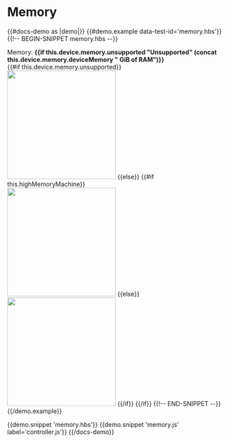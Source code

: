 # Memory

{{#docs-demo as |demo|}}
  {{#demo.example data-test-id='memory.hbs'}}
    {{!-- BEGIN-SNIPPET memory.hbs --}}
      <div>
        Memory: <b>{{if this.device.memory.unsupported "Unsupported" (concat this.device.memory.deviceMemory " GiB of RAM")}}</b>
      </div>
      {{#if this.device.memory.unsupported}}
        <!-- fallback to medium-res images -->
        <img 
          src="https://images.unsplash.com/photo-1427847907429-d1ba99bf013d?crop=entropy&cs=tinysrgb&fit=crop&fm=jpg&h=400&ixid=eyJhcHBfaWQiOjF9&ixlib=rb-1.2.1&q=80&w=400" 
          style="height: 250px"
        > 
      {{else}}
        {{#if this.highMemoryMachine}}
          <!-- high-res images -->  
          <img 
            src="https://images.unsplash.com/photo-1427847907429-d1ba99bf013d?crop=entropy&cs=tinysrgb&fit=crop&fm=jpg&h=1000&ixid=eyJhcHBfaWQiOjF9&ixlib=rb-1.2.1&q=80&w=1000&q=80" 
            style="height: 250px"
          > 
        {{else}}  
          <!-- low-res images -->
          <img 
            src="https://images.unsplash.com/photo-1427847907429-d1ba99bf013d?crop=entropy&cs=tinysrgb&fit=crop&fm=jpg&h=40&ixid=eyJhcHBfaWQiOjF9&ixlib=rb-1.2.1&q=80&w=40" 
            style="height: 250px"
          > 
        {{/if}}
      {{/if}}
    {{!-- END-SNIPPET --}}
  {{/demo.example}}

  {{demo.snippet 'memory.hbs'}}
  {{demo.snippet 'memory.js' label='controller.js'}}
{{/docs-demo}}
